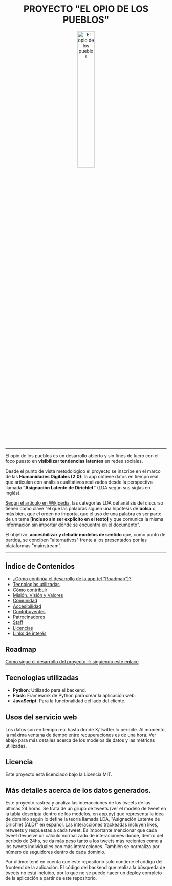 <div align="center" width="100%"> 
<h1>PROYECTO "EL OPIO DE LOS PUEBLOS"</h1> 
  <picture> <img width="33%" alt="El opio de los pueblos" src="static/public/niña_arg.png"> </picture> </div> 

---

El opio de los pueblos es un desarrollo abierto y sin fines de lucro con el foco puesto en **visibilizar tendencias latentes** en redes sociales.

Desde el punto de vista metodológico el proyecto se inscribe en el marco de las **Humanidades Digitales (2.0)**: la app obtiene datos en tiempo real que articulan con análisis cualitativos realizados desde la perspectiva llamada **"Asignación Latente de Dirichlet"** (LDA según sus siglas en inglés).

[Según el artículo en Wikipedia](https://es.wikipedia.org/wiki/Latent_Dirichlet_Allocation), las categorías LDA del análisis del discurso tienen como clave "el que las palabras siguen una hipótesis de **bolsa** o, más bien, que el orden no importa, que el uso de una palabra es ser parte de un tema **[incluso sin ser explícito en el texto]** y que comunica la misma información sin importar dónde se encuentra en el documento".

El objetivo: **accesibilizar y debatir modelos de sentido** que, como punto de partida, se conciben "alternativos" frente a los presentados por las plataformas "mainstream".  

---

## Índice de Contenidos

- [¿Cómo continúa el desarrollo de la app (el "Roadmap")?](#roadmap)
- [Tecnologías utilizadas](#tecnologías-utilizadas)
- [Cómo contribuir](#cómo-contribuir)
- [Misión, Visión y Valores](#misión-visión-y-valores)
- [Comunidad](#comunidad)
- [Accesibilidad](#accesibilidad)
- [Contribuyentes](#contribuyentes)
- [Patrocinadores](#patrocinadores)
- [Staff](#staff)
- [Licencias](#licencias)
- [Links de interés](#links-de-interés)

## Roadmap

[Cómo sigue el desarrollo del proyecto -> siguiendo este enlace](ROADMAP.md)

## Tecnologías utilizadas

- **Python**: Utilizado para el backend.
- **Flask**: Framework de Python para crear la aplicación web.
- **JavaScript**: Para la funcionalidad del lado del cliente.

## Usos del servicio web

Los datos son en tiempo real hasta donde X/Twitter lo permite. Al momento, la máxima ventana de tiempo entre recuperaciones es de una hora. Ver abajo para más detalles acerca de los modelos de datos y las métricas utilizadas. 

## Licencia

Este proyecto está licenciado bajo la Licencia MIT.

## Más detalles acerca de los datos generados.

Este proyecto rastrea y analiza las interacciones de los tweets de las últimas 24 horas. Se trata de un grupo de tweets (ver el modelo de tweet en la tabla descripta dentro de los modelos, en app.py) que representa la idea de dominio según lo define la teoría llamada LDA, "Asignación Latente de Dirichlet (ALD)" en español. Las interacciones trackeadas incluyen likes, retweets y respuestas a cada tweet. Es importante mencionar que cada tweet devuelve un cálculo normalizado de interacciones donde, dentro del período de 24hs, se da más peso tanto a los tweets más recientes como a los tweets individuales con más interacciones. También se normaliza por número de seguidores dentro de cada dominio. 

Por último: tené en cuenta que este repositorio solo contiene el código del frontend de la aplicación. El código del backend que realiza la búsqueda de tweets no está incluido, por lo que no se puede hacer un deploy completo de la aplicación a partir de este repositorio. 
